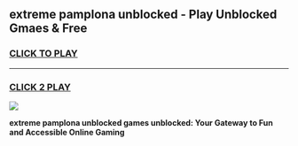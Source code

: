 
## extreme pamplona unblocked - Play Unblocked Gmaes & Free
<h3>
<a href="https://news.freeplayer.one?title=extreme_pamplona_unblocked&ref=16F">CLICK TO PLAY</a></h3>
<hr>

<h3>
<a href="https://news.freeplayer.one?title=extreme_pamplona_unblocked&ref=16F">CLICK 2 PLAY</a>
  
</h3>

<a href="https://news.freeplayer.one?title=extreme_pamplona_unblocked&ref=16F/"><img src="https://clearcache.store/games.png"></a>


**extreme pamplona unblocked games unblocked: Your Gateway to Fun and Accessible Online Gaming**
